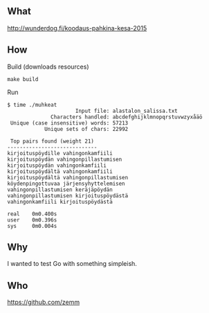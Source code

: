 
What
----
http://wunderdog.fi/koodaus-pahkina-kesa-2015

How
---

Build (downloads resources)

```
make build
```

Run

```
$ time ./muhkeat 
                      Input file: alastalon_salissa.txt
              Characters handled: abcdefghijklmnopqrstuvwzyxåäö
 Unique (case insensitive) words: 57213
            Unique sets of chars: 22992

 Top pairs found (weight 21)
-----------------------------
kirjoituspöydille vahingonkamfiili
kirjoituspöydän vahingonpillastumisen
kirjoituspöydän vahingonkamfiili
kirjoituspöydältä vahingonkamfiili
kirjoituspöydältä vahingonpillastumisen
köydenpingottuvaa järjensyhyttelemisen
vahingonpillastumisen keräjäpöydän
vahingonpillastumisen kirjoituspöydästä
vahingonkamfiili kirjoituspöydästä

real    0m0.400s
user    0m0.396s
sys     0m0.004s
```

Why
---
I wanted to test Go with something simpleish.

Who
---
https://github.com/zemm
